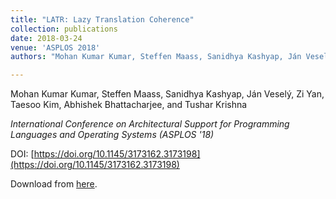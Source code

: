 ```yaml
---
title: "LATR: Lazy Translation Coherence"
collection: publications
date: 2018-03-24
venue: 'ASPLOS 2018'
authors: "Mohan Kumar Kumar, Steffen Maass, Sanidhya Kashyap, Ján Veselý, Zi Yan, Taesoo Kim, Abhishek Bhattacharjee, and Tushar Krishna"

---
```


Mohan Kumar Kumar, Steffen Maass, Sanidhya Kashyap, Ján Veselý, Zi Yan, Taesoo Kim, Abhishek Bhattacharjee, and Tushar Krishna

*International Conference on Architectural Support for Programming Languages and Operating Systems (ASPLOS '18)*

DOI: [https://doi.org/10.1145/3173162.3173198](https://doi.org/10.1145/3173162.3173198)

Download from [here](http://dl.acm.org/authorize?N44325).
